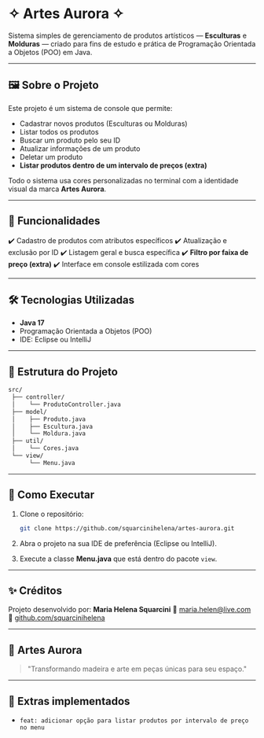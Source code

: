 # ✧ Artes Aurora ✧

Sistema simples de gerenciamento de produtos artísticos — **Esculturas** e **Molduras** — criado para fins de estudo e prática de Programação Orientada a Objetos (POO) em Java.

---

## 🖼️ Sobre o Projeto

Este projeto é um sistema de console que permite:

* Cadastrar novos produtos (Esculturas ou Molduras)
* Listar todos os produtos
* Buscar um produto pelo seu ID
* Atualizar informações de um produto
* Deletar um produto
* **Listar produtos dentro de um intervalo de preços (extra)**

Todo o sistema usa cores personalizadas no terminal com a identidade visual da marca **Artes Aurora**.

---

## 🚀 Funcionalidades

✔️ Cadastro de produtos com atributos específicos
✔️ Atualização e exclusão por ID
✔️ Listagem geral e busca específica
✔️ **Filtro por faixa de preço (extra)**
✔️ Interface em console estilizada com cores

---

## 🛠️ Tecnologias Utilizadas

* **Java 17**
* Programação Orientada a Objetos (POO)
* IDE: Eclipse ou IntelliJ

---

## 📂 Estrutura do Projeto

```bash
src/
 ├── controller/
 │    └── ProdutoController.java
 ├── model/
 │    ├── Produto.java
 │    ├── Escultura.java
 │    └── Moldura.java
 ├── util/
 │    └── Cores.java
 └── view/
      └── Menu.java
```

---

## 📖 Como Executar

1. Clone o repositório:

   ```bash
   git clone https://github.com/squarcinihelena/artes-aurora.git
   ```

2. Abra o projeto na sua IDE de preferência (Eclipse ou IntelliJ).

3. Execute a classe **Menu.java** que está dentro do pacote `view`.

---

## ✨ Créditos

Projeto desenvolvido por: **Maria Helena Squarcini**
📧 [maria.helen@live.com](mailto:maria.helen@live.com)
🐙 [github.com/squarcinihelena](https://github.com/squarcinihelena)

---

## 🖤 Artes Aurora

> "Transformando madeira e arte em peças únicas para seu espaço."

---

## 🔖 Extras implementados

* `feat: adicionar opção para listar produtos por intervalo de preço no menu`
